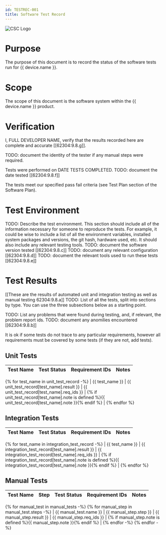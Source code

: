 ```yaml
---
id: TESTREC-001
title: Software Test Record
---
```

![CSC Logo](./images/CSC-logo.png)

# Purpose

The purpose of this document is to record the status of the software tests run for {{ device.name }}.

# Scope

The scope of this document is the software system within the {{ device.name }} product.

# Verification

I, FULL DEVELOPER NAME, verify that the results recorded here are complete and accurate [[62304:9.8.g]].

TODO: document the identity of the tester if any manual steps were required.

Tests were performed on DATE TESTS COMPLETED.
TODO: document the date tested [[62304:9.8.f]]

The tests meet our specified pass fail criteria (see Test Plan section of the Software Plan).

# Test Environment

TODO: Describe the test environment.  This section should include all of the information necessary for someone to reproduce the tests.  For example, it could be wise to include a list of all the environment variables, installed system packages and versions, the git hash, hardware used, etc.  It should also include any relevant testing tools.
TODO: document the software version tested [[62304:9.8.c]]
TODO: document any relevant configuration [[62304:9.8.d]]
TODO: document the relevant tools used to run these tests [[62304:9.8.e]]

# Test Results

[[These are the results of automated unit and integration testing as well as manual testing 62304:9.8.a]]
TODO: List of all the tests, split into sections by type.  You can use the three subsections below as a starting point.

TODO: List any problems that were found during testing, and, if relevant, the problem report ids.
TODO: document any anomilies encountered [[62304:9.8.b]]

It is ok if some tests do not trace to any particular requirements, however all requirements must be covered by some tests (if they are not, add tests).

## Unit Tests

| Test Name | Test Status | Requirement IDs | Notes |
| --- | --- | --- | --- |
{% for test_name in unit_test_record -%}
| {{ test_name }} | {{ unit_test_record[test_name].result }} | {{ unit_test_record[test_name].req_ids }} | {% if unit_test_record[test_name].note is defined %}{{ unit_test_record[test_name].note }}{% endif %} |
{% endfor %}

## Integration Tests

| Test Name | Test Status | Requirement IDs | Notes |
| --- | --- | --- | --- |
{% for test_name in integration_test_record -%}
| {{ test_name }} | {{ integration_test_record[test_name].result }} | {{ integration_test_record[test_name].req_ids }} | {% if integration_test_record[test_name].note is defined %}{{ integration_test_record[test_name].note }}{% endif %} |
{% endfor %}

## Manual Tests

| Test Name | Step | Test Status | Requirement IDs | Notes |
| --- | --- | --- | --- | --- |
{% for manual_test in manual_tests -%}
{% for manual_step in manual_test.steps -%}
| {{ manual_test.name }} | {{ manual_step.step }} | {{ manual_step.result }} | {{ manual_step.req_ids }} | {% if manual_step.note is defined %}{{ manual_step.note }}{% endif %} |
{% endfor -%}
{% endfor -%}
